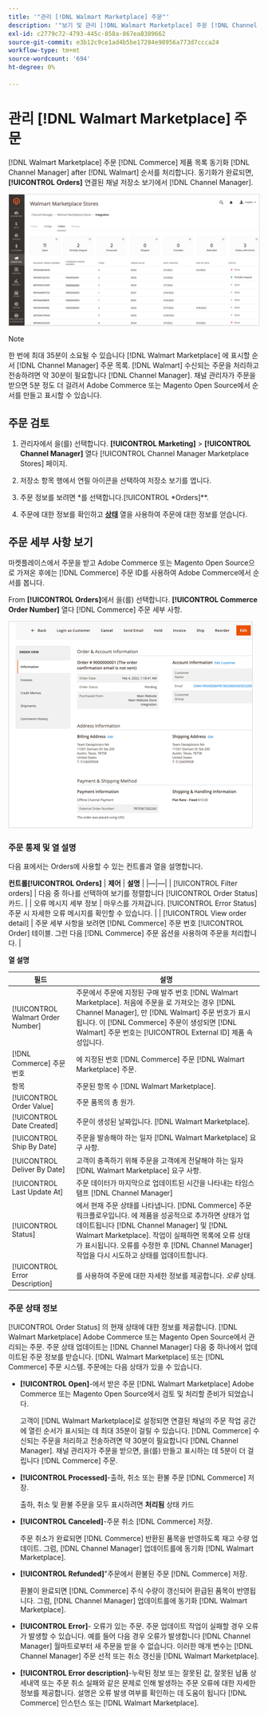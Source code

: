```yaml
---
title: '"관리 [!DNL Walmart Marketplace] 주문"'
description: '"보기 및 관리 [!DNL Walmart Marketplace] 주문 [!DNL Channel Manager] Adobe Commerce 및 Magento Open Source의 경우"'
exl-id: c2779c72-4793-445c-858a-867ea8389662
source-git-commit: e3b12c9ce1ad4b5be17284e98956a773d7ccca24
workflow-type: tm+mt
source-wordcount: '694'
ht-degree: 0%

---
```


# 관리 [!DNL Walmart Marketplace] 주문

[!DNL Walmart Marketplace] 주문 [!DNL Commerce] 제품 목록 동기화 [!DNL Channel Manager] after [!DNL Walmart] 순서를 처리합니다. 동기화가 완료되면, **[!UICONTROL Orders]** 연결된 채널 저장소 보기에서 [!DNL Channel Manager].

![채널 관리자 주문 보기 를 통해 관리 [!DNL Walmart Marketplace] 주문](assets/orders-dashboard-view.png)

>[!NOTE]
>
>한 번에 최대 35분이 소요될 수 있습니다 [!DNL Walmart Marketplace] 에 표시할 순서 [!DNL Channel Manager] 주문 목록. [!DNL Walmart] 수신되는 주문을 처리하고 전송하려면 약 30분이 필요합니다 [!DNL Channel Manager]. 채널 관리자가 주문을 받으면 5분 정도 더 걸려서 Adobe Commerce 또는 Magento Open Source에서 순서를 만들고 표시할 수 있습니다.

## 주문 검토

1. 관리자에서 을(를) 선택합니다. **[!UICONTROL Marketing]** > **[!UICONTROL Channel Manager]** 열다 [!UICONTROL Channel Manager Marketplace Stores] 페이지.

1. 저장소 항목 행에서 연필 아이콘을 선택하여 저장소 보기를 엽니다.

1. 주문 정보를 보려면 *를 선택합니다.[!UICONTROL *Orders]**.

1. 주문에 대한 정보를 확인하고 **[상태](#about-order-status)** 열을 사용하여 주문에 대한 정보를 얻습니다.

## 주문 세부 사항 보기

마켓플레이스에서 주문을 받고 Adobe Commerce 또는 Magento Open Source으로 가져온 후에는 [!DNL Commerce] 주문 ID를 사용하여 Adobe Commerce에서 순서를 봅니다.

From **[!UICONTROL Orders]**&#x200B;에서 을(를) 선택합니다. **[!UICONTROL Commerce Order Number]** 열다 [!DNL Commerce] 주문 세부 사항.

![전자 상거래 주문 세부 사항 보기 [!DNL Walmart Marketplace] 주문](assets/order-detail-with-external-order-id.png)

### 주문 통제 및 열 설명

다음 표에서는 Orders에 사용할 수 있는 컨트롤과 열을 설명합니다.

**컨트롤[!UICONTROL Orders]**
| **제어**                    | **설명**                                                                                                                                               | |—|—| | [!UICONTROL Filter orders]     | 다음 중 하나를 선택하여 보기를 정렬합니다 [!UICONTROL Order Status] 카드.                                                                                        | | 오류 메시지 세부 정보 | 마우스를 가져갑니다. [!UICONTROL Error Status] 주문 시 자세한 오류 메시지를 확인할 수 있습니다.                                                                      | | [!UICONTROL View order detail] | 주문 세부 사항을 보려면 [!DNL Commerce] 주문 번호 [!UICONTROL Order] 테이블. 그런 다음 [!DNL Commerce] 주문 옵션을 사용하여 주문을 처리합니다. |

**열 설명**

| 필드 | 설명 |
|------------------------------------|----------------------------------------------------------------------------------------------------------------------------------------------------------------------------------------------------------------------------------------------------------------------------------------------------------------------------------------------------------------------------------|
| [!UICONTROL  Walmart Order Number] | 주문에서 주문에 지정된 구매 발주 번호 [!DNL Walmart Marketplace]. 처음에 주문을 로 가져오는 경우 [!DNL Channel Manager], 만 [!DNL Walmart] 주문 번호가 표시됩니다. 이 [!DNL Commerce] 주문이 생성되면 [!DNL Walmart] 주문 번호는 [!UICONTROL External ID] 제품 속성입니다. |
| [!DNL Commerce]  주문 번호 | 에 지정된 번호 [!DNL Commerce]  주문 [!DNL Walmart Marketplace] 주문. |
| 항목 | 주문된 항목 수 [!DNL Walmart Marketplace]. |
| [!UICONTROL Order Value] | 주문 품목의 총 원가. |
| [!UICONTROL Date Created] | 주문이 생성된 날짜입니다. [!DNL Walmart Marketplace]. |
| [!UICONTROL Ship By Date] | 주문을 발송해야 하는 일자 [!DNL Walmart Marketplace] 요구 사항. |
| [!UICONTROL Deliver By Date] | 고객이 충족하기 위해 주문을 고객에게 전달해야 하는 일자 [!DNL Walmart Marketplace] 요구 사항. |
| [!UICONTROL Last Update At] | 주문 데이터가 마지막으로 업데이트된 시간을 나타내는 타임스탬프 [!DNL Channel Manager] |
| [!UICONTROL Status] | 에서 현재 주문 상태를 나타냅니다. [!DNL Commerce] 주문 워크플로우입니다. 에 제품을 성공적으로 추가하면 상태가 업데이트됩니다 [!DNL Channel Manager] 및 [!DNL Walmart Marketplace]. 작업이 실패하면 목록에 오류 상태가 표시됩니다. 오류를 수정한 후 [!DNL Channel Manager] 작업을 다시 시도하고 상태를 업데이트합니다. |
| [!UICONTROL Error Description] | 를 사용하여 주문에 대한 자세한 정보를 제공합니다. *오류* 상태. |

### 주문 상태 정보


[!UICONTROL Order Status] 의 현재 상태에 대한 정보를 제공합니다. [!DNL Walmart Marketplace] Adobe Commerce 또는 Magento Open Source에서 관리되는 주문. 주문 상태 업데이트는 [!DNL Channel Manager] 다음 중 하나에서 업데이트된 주문 정보를 받습니다. [!DNL Walmart Marketplace] 또는 [!DNL Commerce] 주문 시스템. 주문에는 다음 상태가 있을 수 있습니다.

* **[!UICONTROL Open]**-에서 받은 주문 [!DNL Walmart Marketplace] Adobe Commerce 또는 Magento Open Source에서 검토 및 처리할 준비가 되었습니다.

   고객이 [!DNL Walmart Marketplace]로 설정되면 연결된 채널의 주문 작업 공간에 열린 순서가 표시되는 데 최대 35분이 걸릴 수 있습니다. [!DNL Commerce] 수신되는 주문을 처리하고 전송하려면 약 30분이 필요합니다 [!DNL Channel Manager]. 채널 관리자가 주문을 받으면, 을(를) 만들고 표시하는 데 5분이 더 걸립니다 [!DNL Commerce] 주문.

* **[!UICONTROL Processed]**-출하, 취소 또는 환불 주문 [!DNL Commerce] 저장.

   출하, 취소 및 환불 주문을 모두 표시하려면 **처리됨** 상태 카드

* **[!UICONTROL Canceled]**-주문 취소 [!DNL Commerce] 저장.

   주문 취소가 완료되면 [!DNL Commerce] 반환된 품목을 반영하도록 재고 수량 업데이트. 그럼, [!DNL Channel Manager] 업데이트를에 동기화 [!DNL Walmart Marketplace].

* **[!UICONTROL Refunded]**&quot;주문에서 환불된 주문 [!DNL Commerce] 저장.

   환불이 완료되면 [!DNL Commerce] 주식 수량이 갱신되어 환급된 품목이 반영됩니다. 그럼, [!DNL Channel Manager] 업데이트를에 동기화 [!DNL Walmart Marketplace].

* **[!UICONTROL Error]**- 오류가 있는 주문. 주문 업데이트 작업이 실패할 경우 오류가 발생할 수 있습니다. 예를 들어 다음 경우 오류가 발생합니다 [!DNL Channel Manager] 월마트로부터 새 주문을 받을 수 없습니다. 이러한 매개 변수는 [!DNL Channel Manager] 주문 선적 또는 취소 갱신을 [!DNL Walmart Marketplace].

* **[!UICONTROL Error description]**-누락된 정보 또는 잘못된 값, 잘못된 납품 상세내역 또는 주문 취소 실패와 같은 문제로 인해 발생하는 주문 오류에 대한 자세한 정보를 제공합니다. 설명은 오류 발생 여부를 확인하는 데 도움이 됩니다 [!DNL Commerce] 인스턴스 또는 [!DNL Walmart Marketplace].
